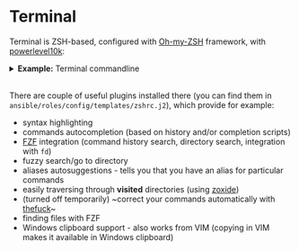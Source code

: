 # Terminal

Terminal is ZSH-based, configured with [Oh-my-ZSH](https://github.com/ohmyzsh/ohmyzsh) framework, with [powerlevel10k](https://github.com/romkatv/powerlevel10k):

<details>
  <summary><b>Example:</b> Terminal commandline</summary>
  <div align="center">
    <img src="https://ziwi01.github.io/proveasio/assets/terminal_preview.png" />
  </div>
</details>
<br />

There are couple of useful plugins installed there (you can find them in `ansible/roles/config/templates/zshrc.j2`), which provide for example:

- syntax highlighting
- commands autocompletion (based on history and/or completion scripts)
- [FZF](https://github.com/junegunn/fzf) integration (command history search, directory search, integration with `fd`)
- fuzzy search/go to directory
- aliases autosuggestions - tells you that you have an alias for particular commands
- easily traversing through **visited** directories (using [zoxide](https://github.com/ajeetdsouza/zoxide))
- (turned off temporarily) ~correct your commands automatically with [thefuck](https://github.com/nvbn/thefuck)~
- finding files with FZF
- Windows clipboard support - also works from VIM (copying in VIM makes it available in Windows clipboard)
